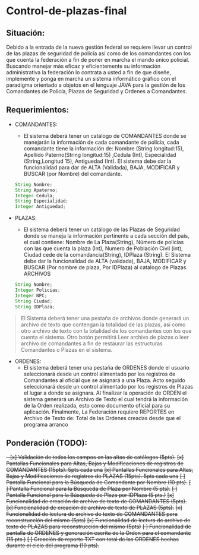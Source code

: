 # Control-de-plazas-final

## Situación:

Debido a la entrada de la nueva gestión federal se requiere llevar un control de las plazas de seguridad de policía así como de los
comandantes con los que cuenta la federación a fin de poner en marcha el mando único policial. Buscando manejar más eficaz y
eficientemente su información administrativa la federación lo contrata a usted a fin de que diseñe, implemente y ponga en marcha un
sistema informático gráfico con el paradigma orientado a objetos en el lenguaje JAVA para la gestión de los Comandantes de Policía,
Plazas de Seguridad y Ordenes a Comandantes.

## Requerimientos:

* COMANDANTES:
    * El sistema deberá tener un catálogo de COMANDANTES donde se manejarán la información de cada comandante de policía, cada
    comandante tiene la información de: Nombre (String longitud:15), Apellido Paterno(String longitud:15) ,Cedula (Int), Especialidad
    (String,Longitud 15), Antiguedad (Int). El sistema debe dar la funcionalidad para dar de ALTA (Validada), BAJA, MODIFICAR y
    BUSCAR (por Nombre) del comandante.
    
    ```java
    String Nombre;
    String Apaterno;
    Integer Cedula;
    String Especialidad;
    Integer Antiguedad;
    ```

* PLAZAS:
    * El sistema deberá tener un catálogo de las Plazas de Seguridad donde se maneja la información pertinente a cada sección del país, el
    cual contiene: Nombre de La Plaza(String), Número de policías con las que cuenta la plaza (Int), Numero de Población Civil (int),
    Ciudad cede de la comandancia(String), IDPlaza (String). El Sistema debe dar la funcionalidad de ALTA (validada), BAJA,
    MODIFICAR y BUSCAR (Por nombre de plaza, Por IDPlaza) al catalogo de Plazas.
    ARCHIVOS
    
    ```java
    String Nombre;
    Integer Policias;
    Integer NPC;
    String Ciudad;
    String IDPlaza;
    ```
    
> El Sistema deberá tener una pestaña de archivos donde generará un archivo de texto que contengan la totalidad de las plazas, así como
> otro archivo de texto con la totalidad de los comandantes con los que cuenta el sistema. Otro botón permitirá Leer archivo de plazas o
> leer archivo de comandantes a fin de restaurar las estructuras Comandantes o Plazas en el sistema.

* ORDENES:
    * El sistema deberá tener una pestaña de ORDENES donde el usuario seleccionará desde un control alimentado por los registros de
    Comandantes al oficial que se asignará a una Plaza. Acto seguido seleccionará desde un control alimentado por los registros de Plazas
    el lugar a donde se asignara. Al finalizar la operación de ORDEN el sistema generará un Archivo de Texto el cual tendrá la información
    de la Orden realizada, esto como documento oficial para su aplicación.
    Finalmente, La Federación requiere REPORTES en Archivo de Texto de: Total de las Ordenes creadas desde que el programa arranco
    

## Ponderación (TODO):

~~- [x] Validación de todos los campos en las altas de catálogos (5pts).~~
~~[x] Pantallas Funcionales para Altas, Bajas y Modificaciones de registros de COMANDANTES (15pts). 5pts cada una~~
~~[x] Pantallas Funcionales para Altas, Bajas y Modificaciones de registros de PLAZAS (15pts). 5pts cada una~~
~~[ ] Pantalla Funcional para la Búsqueda de Comandante por Nombre (10 pts).~~
~~[ ] Pantalla Funcional para la Búsqueda de Plaza por Nombre (5 pts).~~
~~[ ] Pantalla Funcional para la Búsqueda de Plaza por IDPlaza (5 pts.)~~
~~[x] Funcionalidad de creación de archivo de texto de COMANDANTES (5pts).~~
~~[x] Funcionalidad de creación de archivo de texto de PLAZAS (5pts).~~
~~[x] Funcionalidad de lectura de archivo de texto de COMANDANTES para reconstrucción del mismo (5pts)~~
~~[x] Funcionalidad de lectura de archivo de texto de PLAZAS para reconstrucción del mismo (5pts)~~
~~[ ] Funcionalidad de pantalla de ORDENES y generación escrita de la Orden para el comandante (15 pts.)~~
~~[ ] Creación de reporte TXT con total de las ORDENES hechas durante el ciclo del programa (10 pts).~~
